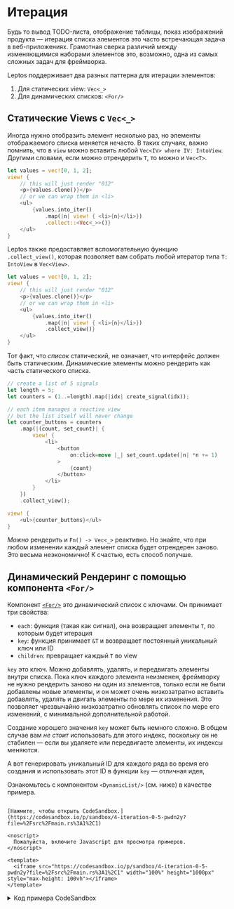 # Итерация

Будь то вывод TODO-листа, отображение таблицы, показ изображений продукта — итерация списка элементов это 
часто встречающая задача в веб-приложениях. Грамотная сверка различий между изменяющимися наборами элементов это, возможно, одна из самых
сложных задач для фреймворка.

Leptos поддерживает два разных паттерна для итерации элементов:

1. Для статических view: `Vec<_>`
2. Для динамических списков: `<For/>`

## Статические Views с `Vec<_>`

Иногда нужно отобразить элемент несколько раз, но элементы отображаемого списка меняется нечасто. В таких случаях,
важно помнить, что в `view` можно вставить любой `Vec<IV> where IV: IntoView`. Другими словами, если можно отрендерить `T`,
 то можно и `Vec<T>`.

```rust
let values = vec![0, 1, 2];
view! {
    // this will just render "012"
    <p>{values.clone()}</p>
    // or we can wrap them in <li>
    <ul>
        {values.into_iter()
            .map(|n| view! { <li>{n}</li>})
            .collect::<Vec<_>>()}
    </ul>
}
```

Leptos также предоставляет вспомогательную функцию `.collect_view()`, которая позволяет вам собрать любой итератор
типа  `T: IntoView` в `Vec<View>`.

```rust
let values = vec![0, 1, 2];
view! {
    // this will just render "012"
    <p>{values.clone()}</p>
    // or we can wrap them in <li>
    <ul>
        {values.into_iter()
            .map(|n| view! { <li>{n}</li>})
            .collect_view()}
    </ul>
}
```

Тот факт, что _список_ статический, не означает, что интерфейс должен быть статическим.
Динамические элементы можно рендерить как часть статического списка.

```rust
// create a list of 5 signals
let length = 5;
let counters = (1..=length).map(|idx| create_signal(idx));

// each item manages a reactive view
// but the list itself will never change
let counter_buttons = counters
    .map(|(count, set_count)| {
        view! {
            <li>
                <button
                    on:click=move |_| set_count.update(|n| *n += 1)
                >
                    {count}
                </button>
            </li>
        }
    })
    .collect_view();

view! {
    <ul>{counter_buttons}</ul>
}
```

_Можно_ рендерить и `Fn() -> Vec<_>` реактивно. Но знайте, что при любом изменении каждый элемент списка будет отрендерен заново.
Это весьма неэкономично! К счастью, есть способ получше.

## Динамический Рендеринг с помощью компонента `<For/>`

Компонент [`<For/>`](https://docs.rs/leptos/latest/leptos/fn.For.html) это 
динамический список с ключами. Он принимает три свойства:

- `each`: функция (такая как сигнал), она возвращает элементы `T`, по которым будет итерация
- `key`: функция принимает `&T` и возвращает постоянный уникальный ключ или ID
- `children`: превращает каждый `T` во view

`key` это ключ. Можно добавлять, удалять, и передвигать элементы внутри списка. Пока ключ каждого элемента неизменен, 
фреймворку не нужно рендерить заново ни один из элементов, только если не были добавлены новые элементы,
и он может очень низкозатратно вставить добавлять, удалять и двигать элементы по мере их изменения. Это позволяет чрезвычайно 
низкозатратно обновлять список по мере его изменений, с минимальной дополнительной работой.

Создание хорошего значения `key` может быть немного сложно. В общем случае вам _не стоит_ использовать для этого индекс,
поскольку он не стабилен — если вы удаляете или передвигаете элементы, их индексы меняются.

А вот генерировать уникальный ID для каждого ряда во время его создания и использовать этот ID в функции `key` — отличная идея,   

Ознакомьтесь с компонентом `<DynamicList/>` (см. ниже) в качестве примера.

```admonish sandbox title="Live example" collapsible=true

[Нажмите, чтобы открыть CodeSandbox.](https://codesandbox.io/p/sandbox/4-iteration-0-5-pwdn2y?file=%2Fsrc%2Fmain.rs%3A1%2C1)

<noscript>
  Пожалуйста, включите Javascript для просмотра примеров.
</noscript>

<template>
  <iframe src="https://codesandbox.io/p/sandbox/4-iteration-0-5-pwdn2y?file=%2Fsrc%2Fmain.rs%3A1%2C1" width="100%" height="1000px" style="max-height: 100vh"></iframe>
</template>

```

<details>
<summary>Код примера CodeSandbox</summary>

```rust
use leptos::*;

// Iteration is a very common task in most applications.
// So how do you take a list of data and render it in the DOM?
// This example will show you the two ways:
// 1) for mostly-static lists, using Rust iterators
// 2) for lists that grow, shrink, or move items, using <For/>

#[component]
fn App() -> impl IntoView {
    view! {
        <h1>"Iteration"</h1>
        <h2>"Static List"</h2>
        <p>"Use this pattern if the list itself is static."</p>
        <StaticList length=5/>
        <h2>"Dynamic List"</h2>
        <p>"Use this pattern if the rows in your list will change."</p>
        <DynamicList initial_length=5/>
    }
}

/// A list of counters, without the ability
/// to add or remove any.
#[component]
fn StaticList(
    /// How many counters to include in this list.
    length: usize,
) -> impl IntoView {
    // create counter signals that start at incrementing numbers
    let counters = (1..=length).map(|idx| create_signal(idx));

    // when you have a list that doesn't change, you can
    // manipulate it using ordinary Rust iterators
    // and collect it into a Vec<_> to insert it into the DOM
    let counter_buttons = counters
        .map(|(count, set_count)| {
            view! {
                <li>
                    <button
                        on:click=move |_| set_count.update(|n| *n += 1)
                    >
                        {count}
                    </button>
                </li>
            }
        })
        .collect::<Vec<_>>();

    // Note that if `counter_buttons` were a reactive list
    // and its value changed, this would be very inefficient:
    // it would rerender every row every time the list changed.
    view! {
        <ul>{counter_buttons}</ul>
    }
}

/// A list of counters that allows you to add or
/// remove counters.
#[component]
fn DynamicList(
    /// The number of counters to begin with.
    initial_length: usize,
) -> impl IntoView {
    // This dynamic list will use the <For/> component.
    // <For/> is a keyed list. This means that each row
    // has a defined key. If the key does not change, the row
    // will not be re-rendered. When the list changes, only
    // the minimum number of changes will be made to the DOM.

    // `next_counter_id` will let us generate unique IDs
    // we do this by simply incrementing the ID by one
    // each time we create a counter
    let mut next_counter_id = initial_length;

    // we generate an initial list as in <StaticList/>
    // but this time we include the ID along with the signal
    let initial_counters = (0..initial_length)
        .map(|id| (id, create_signal(id + 1)))
        .collect::<Vec<_>>();

    // now we store that initial list in a signal
    // this way, we'll be able to modify the list over time,
    // adding and removing counters, and it will change reactively
    let (counters, set_counters) = create_signal(initial_counters);

    let add_counter = move |_| {
        // create a signal for the new counter
        let sig = create_signal(next_counter_id + 1);
        // add this counter to the list of counters
        set_counters.update(move |counters| {
            // since `.update()` gives us `&mut T`
            // we can just use normal Vec methods like `push`
            counters.push((next_counter_id, sig))
        });
        // increment the ID so it's always unique
        next_counter_id += 1;
    };

    view! {
        <div>
            <button on:click=add_counter>
                "Add Counter"
            </button>
            <ul>
                // The <For/> component is central here
                // This allows for efficient, key list rendering
                <For
                    // `each` takes any function that returns an iterator
                    // this should usually be a signal or derived signal
                    // if it's not reactive, just render a Vec<_> instead of <For/>
                    each=counters
                    // the key should be unique and stable for each row
                    // using an index is usually a bad idea, unless your list
                    // can only grow, because moving items around inside the list
                    // means their indices will change and they will all rerender
                    key=|counter| counter.0
                    // `children` receives each item from your `each` iterator
                    // and returns a view
                    children=move |(id, (count, set_count))| {
                        view! {
                            <li>
                                <button
                                    on:click=move |_| set_count.update(|n| *n += 1)
                                >
                                    {count}
                                </button>
                                <button
                                    on:click=move |_| {
                                        set_counters.update(|counters| {
                                            counters.retain(|(counter_id, _)| counter_id != &id)
                                        });
                                    }
                                >
                                    "Remove"
                                </button>
                            </li>
                        }
                    }
                />
            </ul>
        </div>
    }
}

fn main() {
    leptos::mount_to_body(App)
}
```

</details>
</preview>

